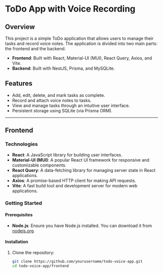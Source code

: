 # ToDo App with Voice Recording

## Overview

This project is a simple ToDo application that allows users to manage their tasks and record voice notes. The application is divided into two main parts: the frontend and the backend.

- **Frontend**: Built with React, Material-UI (MUI), React Query, Axios, and Vite.
- **Backend**: Built with NestJS, Prisma, and MySQLite.

## Features

- Add, edit, delete, and mark tasks as complete.
- Record and attach voice notes to tasks.
- View and manage tasks through an intuitive user interface.
- Persistent storage using SQLite (via Prisma ORM).

---

## Frontend

### Technologies

- **React**: A JavaScript library for building user interfaces.
- **Material-UI (MUI)**: A popular React UI framework for responsive and customizable components.
- **React Query**: A data-fetching library for managing server state in React applications.
- **Axios**: A promise-based HTTP client for making API requests.
- **Vite**: A fast build tool and development server for modern web applications.

### Getting Started

#### Prerequisites

- **Node.js**: Ensure you have Node.js installed. You can download it from [nodejs.org](https://nodejs.org/).

#### Installation

1. Clone the repository:
   ```bash
   git clone https://github.com/yourusername/todo-voice-app.git
   cd todo-voice-app/frontend
